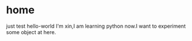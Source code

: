 # home
just test
hello-world
I'm xin,I am learning python now.I want to experiment some object at here.
